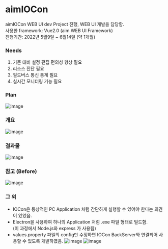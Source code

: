 # aimIOCon  
aimIOCon WEB UI dev Project 진행, WEB UI 개발을 담당함.  
사용한 framework: Vue2.0 (aim WEB UI Framework)  
진행기간: 2022년 5월9일 ~ 6월14일 (약 1개월)  

### Needs
1. 기존 대비 설정 편집 편의성 향상 필요
2. 리소스 진단 필요
3. 필드버스 통신 통계 필요
4. 실시간 모니터링 기능 필요

### Plan
![image](https://user-images.githubusercontent.com/78777059/204985590-e1b98659-2559-4701-b8cb-62638074913d.png)

### 개요
![image](https://user-images.githubusercontent.com/78777059/204985468-694b6e5e-ee86-4a39-b89e-6bc7969db23e.png)

### 결과물
![image](https://user-images.githubusercontent.com/78777059/204985958-56340ae0-77a2-4067-8c2d-5eaf43299a6a.png)

### 참고 (Before)
![image](https://user-images.githubusercontent.com/78777059/204986121-108b3b5f-292b-4887-bde8-81cb3228deb5.png)

### 그 외
 - IOCon은 통상적인 PC Application 처럼 간단하게 실행할 수 있어야 한다는 의견이 있었음.
 - Electron을 사용하여 하나의 Application 처럼 .exe 파일 형태로 빌드함.  
   (이 과정에서 Node.js와 express 가 사용됨)  
 - values.property 파일의 config만 수정하면 IOCon BackServer와 연결되어 사용할 수 있도록 개발하였음.
![image](https://user-images.githubusercontent.com/78777059/204987291-ebab8dbf-08ce-4f6b-a5b3-e72f5aa4ef72.png)
![image](https://user-images.githubusercontent.com/78777059/204987500-6dea5724-78f4-4beb-901d-5a8429b03702.png)
